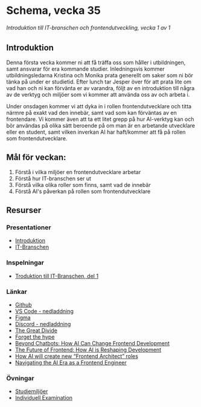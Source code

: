 # Schema, vecka 35
###### Introduktion till IT-branschen och frontendutveckling, vecka 1 av 1

## Introduktion

Denna första vecka kommer ni att få träffa oss som håller i utbildningen, samt ansvarar för era kommande studier. Inledningsvis kommer utbildningsledarna Kristina och Monika prata generellt om saker som ni bör tänka på under er studietid. Efter lunch tar Jesper över för att prata lite om vad han och ni kan förvänta er av varandra, följt av en introduktion till några av de verktyg och miljöer som vi kommer att använda oss av och arbeta i.

Under onsdagen kommer vi att dyka in i rollen frontendutvecklare och titta närmre på exakt vad den innebär, samt vad som kan förväntas av en frontendare. Vi kommer även att ta ett litet grepp på hur AI-verktyg kan och bör användas på olika sätt beroende på om man är en arbetande utvecklare eller en student, samt vilken inverkan AI har haft/kommer att få på rollen som frontendutvecklare. 

## Mål för veckan:
1. Förstå i vilka miljöer en frontendutvecklare arbetar
2. Förstå hur IT-branschen ser ut
3. Förstå vilka olika roller som finns, samt vad de innebär
4. Förstå AI's påverkan på rollen som frontendutvecklare

## Resurser

### Presentationer
* [Introduktion](https://docs.google.com/presentation/d/1gDjGeHlczRU2ChuLygm1veUyYRPUAo6M/edit?usp=sharing&ouid=117251319654116712560&rtpof=true&sd=true)
* [IT-Branschen](https://docs.google.com/presentation/d/1olN2MqPulc4kuTJSOmTe1HyLlQStY4N3/edit?usp=sharing&ouid=117251319654116712560&rtpof=true&sd=true)

### Inspelningar

* [Troduktion till IT-Branschen, del 1](https://funet.sharepoint.com/:v:/s/FrontendutvecklareYH-Fe25/EUnxaYs0pZVNhhcmeWDNyUEBhePm07IoXqQ0C97fjiqpnQ?e=0Jg1ns)

### Länkar
* [Github](https://github.com/)
* [VS Code - nedladdning](https://code.visualstudio.com/download)
* [Figma](https://www.figma.com/)
* [Discord - nedladdning](https://discord.com/download)
* [The Great Divide](https://css-tricks.com/the-great-divide/)
* [Forget the hype](https://medium.com/mop-developers/forget-the-hype-ai-isnt-taking-your-coding-job-9047f2d16171)
* [Beyond Chatbots: How AI Can Change Frontend Development](https://thenewstack.io/beyond-chatbots-how-ai-can-change-frontend-development/)
* [The Future of Frontend: How AI is Reshaping Development](https://medium.com/@bhaveshchoudhary193/the-future-of-frontend-how-ai-is-reshaping-development-d0af68200afc)
* [How AI will create new “Frontend Architect” roles](https://dev.to/gruszdev/the-rise-of-the-frontend-architect-how-ai-is-merging-design-and-development-3pml)
* [Navigating the AI Era as a Frontend Engineer](https://medium.com/@dudhatrayashraj/navigating-the-ai-era-as-a-frontend-engineer-86e293295360)

### Övningar
* [Studiemiljöer](https://github.com/fu-intro-fe25/exercise-study-environment-setup)
* [Individuell Examination](https://github.com/fu-intro-fe25/exam-individuell)




